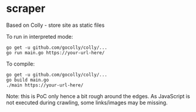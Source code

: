 # scraper
Based on Colly - store site as static files

To run in interpreted mode:
```
go get -u github.com/gocolly/colly/...
go run main.go https://your-url-here/
```

To compile:
```
go get -u github.com/gocolly/colly/...
go build main.go
./main https://your-url-here/
```

Note: this is PoC only hence a bit rough around the edges. As JavaScript is not executed during crawling, some links/images may be missing.
